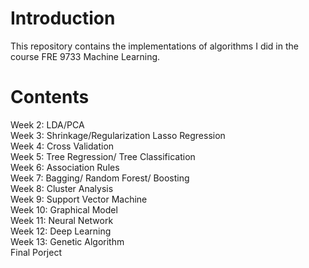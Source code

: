 # Introduction

This repository contains the implementations of algorithms I did in the course FRE 9733 Machine Learning.

# Contents

Week 2: LDA/PCA  
Week 3: Shrinkage/Regularization Lasso Regression  
Week 4: Cross Validation  
Week 5: Tree Regression/ Tree Classification  
Week 6: Association Rules  
Week 7: Bagging/ Random Forest/ Boosting  
Week 8: Cluster Analysis  
Week 9: Support Vector Machine  
Week 10: Graphical Model  
Week 11: Neural Network  
Week 12: Deep Learning  
Week 13: Genetic Algorithm  
Final Porject  
